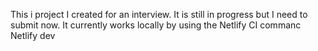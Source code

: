 This i project I created for an interview. It is still in progress but I need to submit now. It currently works locally by using the Netlify CI commanc Netlify dev
